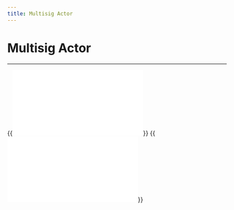 ```yaml
---
title: Multisig Actor
---
```


# Multisig Actor
---

{{<embed src="/modules/actors/builtin/multisig/multisig_actor.go" lang="go" >}}
{{<embed src="/modules/actors/builtin/multisig/multisig_state.go" lang="go" >}}
